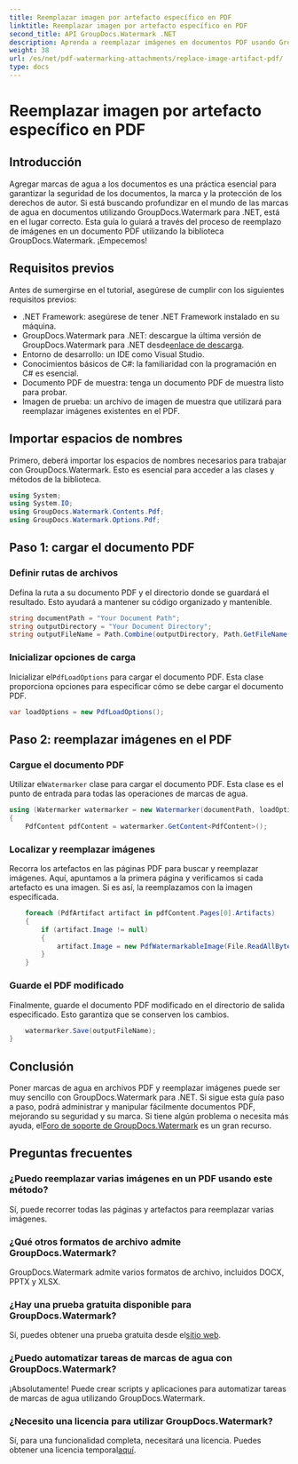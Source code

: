 ```yaml
---
title: Reemplazar imagen por artefacto específico en PDF
linktitle: Reemplazar imagen por artefacto específico en PDF
second_title: API GroupDocs.Watermark .NET
description: Aprenda a reemplazar imágenes en documentos PDF usando GroupDocs.Watermark para .NET con este completo tutorial paso a paso.
weight: 38
url: /es/net/pdf-watermarking-attachments/replace-image-artifact-pdf/
type: docs
---
```

# Reemplazar imagen por artefacto específico en PDF

## Introducción
Agregar marcas de agua a los documentos es una práctica esencial para garantizar la seguridad de los documentos, la marca y la protección de los derechos de autor. Si está buscando profundizar en el mundo de las marcas de agua en documentos utilizando GroupDocs.Watermark para .NET, está en el lugar correcto. Esta guía lo guiará a través del proceso de reemplazo de imágenes en un documento PDF utilizando la biblioteca GroupDocs.Watermark. ¡Empecemos!
## Requisitos previos
Antes de sumergirse en el tutorial, asegúrese de cumplir con los siguientes requisitos previos:
- .NET Framework: asegúrese de tener .NET Framework instalado en su máquina.
-  GroupDocs.Watermark para .NET: descargue la última versión de GroupDocs.Watermark para .NET desde[enlace de descarga](https://releases.groupdocs.com/Watermark/net/).
- Entorno de desarrollo: un IDE como Visual Studio.
- Conocimientos básicos de C#: la familiaridad con la programación en C# es esencial.
- Documento PDF de muestra: tenga un documento PDF de muestra listo para probar.
- Imagen de prueba: un archivo de imagen de muestra que utilizará para reemplazar imágenes existentes en el PDF.
## Importar espacios de nombres
Primero, deberá importar los espacios de nombres necesarios para trabajar con GroupDocs.Watermark. Esto es esencial para acceder a las clases y métodos de la biblioteca.
```csharp
using System;
using System.IO;
using GroupDocs.Watermark.Contents.Pdf;
using GroupDocs.Watermark.Options.Pdf;
```

## Paso 1: cargar el documento PDF
### Definir rutas de archivos
Defina la ruta a su documento PDF y el directorio donde se guardará el resultado. Esto ayudará a mantener su código organizado y mantenible.
```csharp
string documentPath = "Your Document Path";
string outputDirectory = "Your Document Directory";
string outputFileName = Path.Combine(outputDirectory, Path.GetFileName(documentPath));
```
### Inicializar opciones de carga
 Inicializar el`PdfLoadOptions` para cargar el documento PDF. Esta clase proporciona opciones para especificar cómo se debe cargar el documento PDF.
```csharp
var loadOptions = new PdfLoadOptions();
```
## Paso 2: reemplazar imágenes en el PDF
### Cargue el documento PDF
 Utilizar el`Watermarker` clase para cargar el documento PDF. Esta clase es el punto de entrada para todas las operaciones de marcas de agua.
```csharp
using (Watermarker watermarker = new Watermarker(documentPath, loadOptions))
{
    PdfContent pdfContent = watermarker.GetContent<PdfContent>();
```
### Localizar y reemplazar imágenes
Recorra los artefactos en las páginas PDF para buscar y reemplazar imágenes. Aquí, apuntamos a la primera página y verificamos si cada artefacto es una imagen. Si es así, la reemplazamos con la imagen especificada.
```csharp
    foreach (PdfArtifact artifact in pdfContent.Pages[0].Artifacts)
    {
        if (artifact.Image != null)
        {
            artifact.Image = new PdfWatermarkableImage(File.ReadAllBytes("Your Image Path"));
        }
    }
```
### Guarde el PDF modificado
Finalmente, guarde el documento PDF modificado en el directorio de salida especificado. Esto garantiza que se conserven los cambios.
```csharp
    watermarker.Save(outputFileName);
}
```

## Conclusión
 Poner marcas de agua en archivos PDF y reemplazar imágenes puede ser muy sencillo con GroupDocs.Watermark para .NET. Si sigue esta guía paso a paso, podrá administrar y manipular fácilmente documentos PDF, mejorando su seguridad y su marca. Si tiene algún problema o necesita más ayuda, el[Foro de soporte de GroupDocs.Watermark](https://forum.groupdocs.com/c/watermark/19) es un gran recurso.
## Preguntas frecuentes
### ¿Puedo reemplazar varias imágenes en un PDF usando este método?
Sí, puede recorrer todas las páginas y artefactos para reemplazar varias imágenes.
### ¿Qué otros formatos de archivo admite GroupDocs.Watermark?
GroupDocs.Watermark admite varios formatos de archivo, incluidos DOCX, PPTX y XLSX.
### ¿Hay una prueba gratuita disponible para GroupDocs.Watermark?
 Sí, puedes obtener una prueba gratuita desde el[sitio web](https://releases.groupdocs.com/).
### ¿Puedo automatizar tareas de marcas de agua con GroupDocs.Watermark?
¡Absolutamente! Puede crear scripts y aplicaciones para automatizar tareas de marcas de agua utilizando GroupDocs.Watermark.
### ¿Necesito una licencia para utilizar GroupDocs.Watermark?
 Sí, para una funcionalidad completa, necesitará una licencia. Puedes obtener una licencia temporal[aquí](https://purchase.groupdocs.com/temporary-license/).